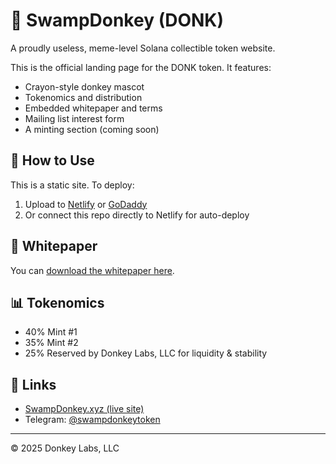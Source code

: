 # 🐴 SwampDonkey (DONK)

A proudly useless, meme-level Solana collectible token website.

This is the official landing page for the DONK token. It features:
- Crayon-style donkey mascot
- Tokenomics and distribution
- Embedded whitepaper and terms
- Mailing list interest form
- A minting section (coming soon)

## 💾 How to Use

This is a static site. To deploy:
1. Upload to [Netlify](https://app.netlify.com/drop) or [GoDaddy](https://godaddy.com)
2. Or connect this repo directly to Netlify for auto-deploy

## 📄 Whitepaper

You can [download the whitepaper here](SwampDonkey_Whitepaper_Final.pdf).

## 📊 Tokenomics

- 40% Mint #1
- 35% Mint #2
- 25% Reserved by Donkey Labs, LLC for liquidity & stability

## 🔗 Links

- [SwampDonkey.xyz (live site)](https://your-site-url.com)
- Telegram: [@swampdonkeytoken](https://t.me/swampdonkeytoken)

---

© 2025 Donkey Labs, LLC
